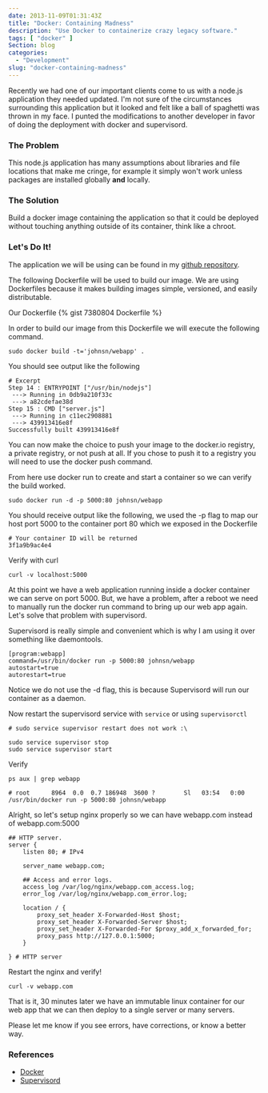 ```yaml
---
date: 2013-11-09T01:31:43Z
title: "Docker: Containing Madness"
description: "Use Docker to containerize crazy legacy software."
tags: [ "docker" ]
Section: blog
categories:
  - "Development"
slug: "docker-containing-madness"
---
```


Recently we had one of our important clients come to us with a node.js application they needed updated.  I'm not sure of the circumstances surrounding this application but it looked and felt like a ball of spaghetti was thrown in my face.  I punted the modifications to another developer in favor of doing the deployment with docker and supervisord.

### The Problem
This node.js application has many assumptions about libraries and file locations that make me cringe, for example it simply won't work unless packages are installed globally **and** locally.

### The Solution
Build a docker image containing the application so that it could be deployed without touching anything outside of its container, think like a chroot.

### Let's Do It!
The application we will be using can be found in my [github repository](https://github.com/taion809/hello-node).

The following Dockerfile will be used to build our image.  We are using Dockerfiles because it  makes building images simple, versioned, and easily distributable.

Our Dockerfile
{% gist 7380804 Dockerfile %}

In order to build our image from this Dockerfile we will execute the following command.

    sudo docker build -t='johnsn/webapp' . 

You should see output like the following

    # Excerpt
    Step 14 : ENTRYPOINT ["/usr/bin/nodejs"]
     ---> Running in 0db9a210f33c
     ---> a82cdefae38d
    Step 15 : CMD ["server.js"]
     ---> Running in c11ec2908881
     ---> 439913416e8f
    Successfully built 439913416e8f


You can now make the choice to push your image to the docker.io registry, a private registry, or not push at all.  If you chose to push it to a registry you will need to use the docker push command.

From here use docker run to create and start a container so we can verify the build worked.

    sudo docker run -d -p 5000:80 johnsn/webapp

You should receive output like the following, we used the -p flag to map our host port 5000 to the container port 80 which we exposed in the Dockerfile

    # Your container ID will be returned
    3f1a9b9ac4e4

Verify with curl

    curl -v localhost:5000

At this point we have a web application running inside a docker container we can serve on port 5000.  But, we have a problem, after a reboot we need to manually run the docker run command to bring up our web app again.  Let's solve that problem with supervisord.

Supervisord is really simple and convenient which is why I am using it over something like daemontools.

    [program:webapp]
    command=/usr/bin/docker run -p 5000:80 johnsn/webapp
    autostart=true
    autorestart=true

Notice we do not use the -d flag, this is because Supervisord will run our container as a daemon.  

Now restart the supervisord service with `service` or using `supervisorctl`

    # sudo service supervisor restart does not work :\

    sudo service supervisor stop
    sudo service supervisor start

Verify

    ps aux | grep webapp

    # root      8964  0.0  0.7 186948  3600 ?        Sl   03:54   0:00 /usr/bin/docker run -p 5000:80 johnsn/webapp

<!-- Logging options here... sometime. -->

Alright, so let's setup nginx properly so we can have webapp.com instead of webapp.com:5000

    ## HTTP server.
    server {
        listen 80; # IPv4

        server_name webapp.com;

        ## Access and error logs.
        access_log /var/log/nginx/webapp.com_access.log;
        error_log /var/log/nginx/webapp.com_error.log;

        location / {
            proxy_set_header X-Forwarded-Host $host;
            proxy_set_header X-Forwarded-Server $host;
            proxy_set_header X-Forwarded-For $proxy_add_x_forwarded_for;
            proxy_pass http://127.0.0.1:5000;
        }

    } # HTTP server

Restart the nginx and verify!

    curl -v webapp.com

That is it, 30 minutes later we have an immutable linux container for our web app that we can then deploy to a single server or many servers.  

Please let me know if you see errors, have corrections, or know a better way.

### References
* [Docker](http://docker.io)
* [Supervisord](http://supervisord.org/)
